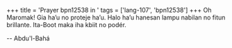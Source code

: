 +++
title = 'Prayer bpn12538 in '
tags = ['lang-107', 'bpn12538']
+++
Oh Maromak! Gia ha’u no proteje ha’u. Halo ha’u hanesan lampu nabilan no fitun brillante. Ita-Boot maka iha kbiit no podér.

-- Abdu'l-Bahá
